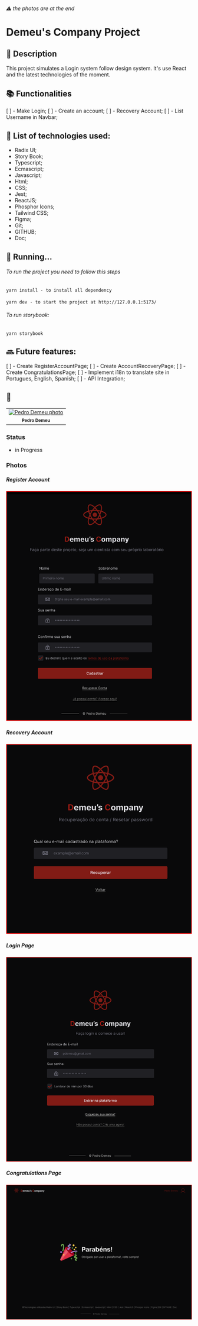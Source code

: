 ###### :warning: the photos are at the end
<h1>Demeu's Company Project</h1>

## :memo: Description
This project simulates a Login system follow design system. It's use React and the latest technologies of the moment.

## :books: Functionalities
[ ] - Make Login;
[ ] - Create an account;
[ ] - Recovery Account;
[ ] - List Username in Navbar;

## :wrench: List of technologies used:
* Radix UI;
* Story Book;  
* Typescript;  
* Ecmascript;  
* Javascript;  
* Html;  
* CSS;  
* Jest;  
* ReactJS;  
* Phosphor Icons;  
* Tailwind CSS;
* Figma; 
* Git;  
* GITHUB;  
* Doc;

## :rocket: Running...
###### To run the project you need to follow this steps
```
yarn install - to install all dependency

yarn dev - to start the project at http://127.0.0.1:5173/
```
###### To run storybook:
```
yarn storybook
```

## :soon: Future features:
[ ] - Create RegisterAccountPage;
[ ] - Create AccountRecoveryPage;
[ ] - Create CongratulationsPage;
[ ] - Implement i18n to translate site in Portugues, English, Spanish;
[ ] - API Integration;


## :handshake:
<table>
  <tr>
    <td align="center">
      <a href="http://github.com/pedro-demeu">
        <img src="http://github.com/pedro-demeu.png" width="100px;" alt="Pedro Demeu photo"/><br>
        <sub>
          <b>Pedro Demeu</b>
        </sub>
      </a>
    </td>
  </tr>
</table>

### Status
- in Progress

### Photos
<h5>Register Account</h5>
<img src="./assets/RegisterAccount%20UI%20PIC.png"  alt="Register Account PIC"/>
<br />
<h5>Recovery Account</h5>
<img src="./assets/AccountRecovery%20UI%20PIC.png"  alt="Recovery Account PIC"/>
<br />
<h5>Login Page</h5>
<img src="./assets/Login%20UI%20PIC.png"  alt="Login Page PIC"/>
<br />
<h5>Congratulations Page</h5>
<img src="./assets/Feedbacks%20UI%20PIC.png"  alt="Congratulations Page PIC"/>